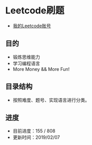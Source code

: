 # Leetcode刷题
* <a href="https://leetcode-cn.com/hhe/">我的Leetcode账号</a>

## 目的
* 锻炼思维能力
* 学习编程语言
* More Money && More Fun!

## 目录结构
* 按照难度、题号、实现语言进行分类。

## 进度
* 目前进度：155 / 808
* 更新时间：2019/02/07


